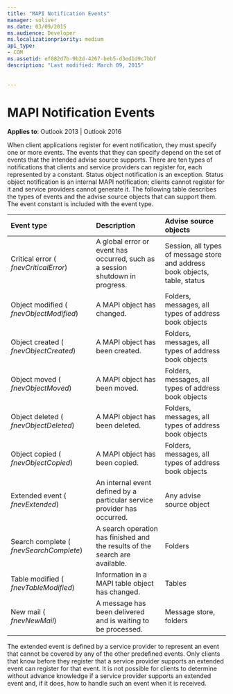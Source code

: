 ```yaml
---
title: "MAPI Notification Events"
manager: soliver
ms.date: 03/09/2015
ms.audience: Developer
ms.localizationpriority: medium
api_type:
- COM
ms.assetid: ef082d7b-9b2d-4267-beb5-d3ed1d9c7bbf
description: "Last modified: March 09, 2015"
 
 
---
```


# MAPI Notification Events

  
  
**Applies to**: Outlook 2013 | Outlook 2016 
  
When client applications register for event notification, they must specify one or more events. The events that they can specify depend on the set of events that the intended advise source supports. There are ten types of notifications that clients and service providers can register for, each represented by a constant. Status object notification is an exception. Status object notification is an internal MAPI notification; clients cannot register for it and service providers cannot generate it. The following table describes the types of events and the advise source objects that can support them. The event constant is included with the event type.
  
|**Event type**|**Description**|**Advise source objects**|
|:-----|:-----|:-----|
|Critical error ( _fnevCriticalError_)  <br/> |A global error or event has occurred, such as a session shutdown in progress.  <br/> |Session, all types of message store and address book objects, table, status  <br/> |
|Object modified ( _fnevObjectModified_)  <br/> |A MAPI object has changed.  <br/> |Folders, messages, all types of address book objects  <br/> |
|Object created ( _fnevObjectCreated_)  <br/> |A MAPI object has been created.  <br/> |Folders, messages, all types of address book objects  <br/> |
|Object moved ( _fnevObjectMoved_)  <br/> |A MAPI object has been moved.  <br/> |Folders, messages, all types of address book objects  <br/> |
|Object deleted ( _fnevObjectDeleted_)  <br/> |A MAPI object has been deleted.  <br/> |Folders, messages, all types of address book objects  <br/> |
|Object copied ( _fnevObjectCopied_)  <br/> |A MAPI object has been copied.  <br/> |Folders, messages, all types of address book objects  <br/> |
|Extended event ( _fnevExtended_)  <br/> |An internal event defined by a particular service provider has occurred.  <br/> |Any advise source object  <br/> |
|Search complete ( _fnevSearchComplete_)  <br/> |A search operation has finished and the results of the search are available.  <br/> |Folders  <br/> |
|Table modified ( _fnevTableModified_)  <br/> |Information in a MAPI table object has changed.  <br/> |Tables  <br/> |
|New mail ( _fnevNewMail_)  <br/> |A message has been delivered and is waiting to be processed.  <br/> |Message store, folders  <br/> |
   
The extended event is defined by a service provider to represent an event that cannot be covered by any of the other predefined events. Only clients that know before they register that a service provider supports an extended event can register for that event. It is not possible for clients to determine without advance knowledge if a service provider supports an extended event and, if it does, how to handle such an event when it is received.
  

